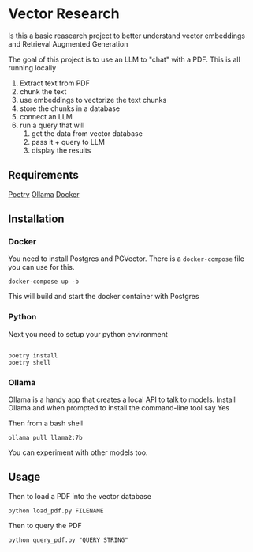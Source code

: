 # Vector Research

Is this a basic reasearch project to better understand vector embeddings and Retrieval Augmented Generation

The goal of this project is to use an LLM to "chat" with a PDF.
This is all running locally

1. Extract text from PDF
2. chunk the text
3. use embeddings to vectorize the text chunks
4. store the chunks in a database
5. connect an LLM
6. run a query that will
   1. get the data from vector database
   2. pass it + query to LLM
   3. display the results

## Requirements

[Poetry](https://python-poetry.org/)
[Ollama](https://ollama.ai)
[Docker](https://www.docker.com/)

## Installation

### Docker

You need to install Postgres and PGVector. There is a `docker-compose` file you can use for this.

```shell
docker-compose up -b
```
This will build and start the docker container with Postgres

### Python

Next you need to setup your python environment

```shell

poetry install
poetry shell

```
### Ollama

Ollama is a handy app that creates a local API to talk to models. 
Install Ollama and when prompted to install the command-line tool say Yes

Then from a bash shell

`ollama pull llama2:7b`

You can experiment with other models too.

## Usage
Then to load a PDF into the vector database

`python load_pdf.py FILENAME`

Then to query the PDF

`python query_pdf.py "QUERY STRING"`

